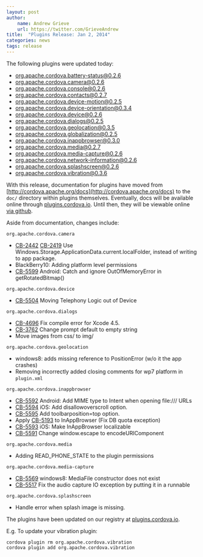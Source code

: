 ```yaml
---
layout: post
author:
    name: Andrew Grieve
    url: https://twitter.com/GrieveAndrew
title:  "Plugins Release: Jan 2, 2014"
categories: news
tags: release
---
```

The following plugins were updated today:

* org.apache.cordova.battery-status@0.2.6
* org.apache.cordova.camera@0.2.6
* org.apache.cordova.console@0.2.6
* org.apache.cordova.contacts@0.2.7
* org.apache.cordova.device-motion@0.2.5
* org.apache.cordova.device-orientation@0.3.4
* org.apache.cordova.device@0.2.6
* org.apache.cordova.dialogs@0.2.5
* org.apache.cordova.geolocation@0.3.5
* org.apache.cordova.globalization@0.2.5
* org.apache.cordova.inappbrowser@0.3.0
* org.apache.cordova.media@0.2.7
* org.apache.cordova.media-capture@0.2.6
* org.apache.cordova.network-information@0.2.6
* org.apache.cordova.splashscreen@0.2.6
* org.apache.cordova.vibration@0.3.6

With this release, documentation for plugins have moved from
[http://cordova.apache.org/docs](http://cordova.apache.org/docs) to the `doc/` directory
within plugins themselves. Eventually, docs will be available online through
[plugins.cordova.io](http://plugins.cordova.io). Until then, they will be viewable online
[via github](http://cordova.apache.org/docs/en/edge/cordova_plugins_pluginapis.md.html).

Aside from documentation, changes include:
<!--more-->

`org.apache.cordova.camera`

* [CB-2442](https://issues.apache.org/jira/browse/CB-2442) [CB-2419](https://issues.apache.org/jira/browse/CB-2419) Use Windows.Storage.ApplicationData.current.localFolder, instead of writing to app package.
* BlackBerry10: Adding platform level permissions
* [CB-5599](https://issues.apache.org/jira/browse/CB-5599) Android: Catch and ignore OutOfMemoryError in getRotatedBitmap()

`org.apache.cordova.device`

* [CB-5504](https://issues.apache.org/jira/browse/CB-5504) Moving Telephony Logic out of Device

`org.apache.cordova.dialogs`

* [CB-4696](https://issues.apache.org/jira/browse/CB-4696) Fix compile error for Xcode 4.5.
* [CB-3762](https://issues.apache.org/jira/browse/CB-3762) Change prompt default to empty string
* Move images from css/ to img/

`org.apache.cordova.geolocation`

* windows8: adds missing reference to PositionError (w/o it the app crashes)
* Removing incorrectly added closing comments for wp7 platform in `plugin.xml`

`org.apache.cordova.inappbrowser`

* [CB-5592](https://issues.apache.org/jira/browse/CB-5592) Android: Add MIME type to Intent when opening file:/// URLs
* [CB-5594](https://issues.apache.org/jira/browse/CB-5594) iOS: Add disallowoverscroll option.
* [CB-5595](https://issues.apache.org/jira/browse/CB-5595) Add toolbarposition=top option.
* Apply [CB-5193](https://issues.apache.org/jira/browse/CB-5193) to InAppBrowser (Fix DB quota exception)
* [CB-5593](https://issues.apache.org/jira/browse/CB-5593) iOS: Make InAppBrowser localizable
* [CB-5591](https://issues.apache.org/jira/browse/CB-5591) Change window.escape to encodeURIComponent

`org.apache.cordova.media`

* Adding READ_PHONE_STATE to the plugin permissions

`org.apache.cordova.media-capture`

* [CB-5569](https://issues.apache.org/jira/browse/CB-5569) windows8: MediaFile constructor does not exist
* [CB-5517](https://issues.apache.org/jira/browse/CB-5517) Fix the audio capture IO exception by putting it in a runnable

`org.apache.cordova.splashscreen`

* Handle error when splash image is missing.


The plugins have been updated on our registry at [plugins.cordova.io](http://plugins.cordova.io/).

E.g. To update your vibration plugin:

    cordova plugin rm org.apache.cordova.vibration
    cordova plugin add org.apache.cordova.vibration
